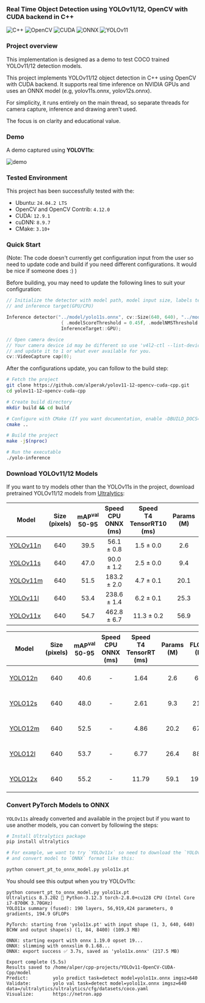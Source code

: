 ### Real Time Object Detection using YOLOv11/12, OpenCV with CUDA backend in C++

![C++](https://img.shields.io/badge/C++-00599C?style=for-the-badge&logo=c%2B%2B)
![OpenCV](https://img.shields.io/badge/OpenCV-5C3EE8?style=for-the-badge&logo=opencv)
![CUDA](https://img.shields.io/badge/CUDA-76B900?style=for-the-badge&logo=nvidia)
![ONNX](https://img.shields.io/badge/ONNX-005CED?style=for-the-badge&logo=onnx)
![YOLOv11](https://img.shields.io/badge/YOLOv11-00FFFF?style=for-the-badge&logo=yolo)

### Project overview

This implementation is designed as a demo to test COCO trained YOLOv11/12 detection models.

This project implements YOLOv11/12 object detection in C++ using OpenCV with CUDA backend. It supports real time inference on NVIDIA GPUs and uses an ONNX model (e.g, yolov11s.onnx, yolov12s.onnx).

For simplicity, it runs entirely on the main thread, so separate threads for camera capture, inference and drawing aren't used.

The focus is on clarity and educational value.

### Demo

A demo captured using **YOLOV11x**:

![demo](https://github.com/user-attachments/assets/c699fb75-44f8-403e-9a26-0f46b1a9d10f)

### Tested Environment

This project has been successfully tested with the:

- Ubuntu: `24.04.2 LTS`
- OpenCV and OpenCV Contrib: `4.12.0`
- CUDA: `12.9.1`
- cuDNN: `8.9.7`
- CMake: `3.10+`

### Quick Start

(Note: The code doesn't currently get configuration input from the user so need to update code and build if you need different configurations. It would be nice if someone does :) )

Before building, you may need to update the following lines to suit your configuration:

```cpp
// Initialize the detector with model path, model input size, labels text path, thresholds
// and inference target(GPU/CPU)

Inference detector("../model/yolo11s.onnx", cv::Size(640, 640), "../model/labels.txt",
                    { .modelScoreThreshold = 0.45f, .modelNMSThreshold = 0.50f },
                    InferenceTarget::GPU);

// Open camera device
// Your camera device id may be different so use 'v4l2-ctl --list-devices' on terminal
// and update it to 1 or what ever available for you.
cv::VideoCapture cap(0);
```

After the configurations update, you can follow to the build step:

```bash
# Fetch the project
git clone https://github.com/alperak/yolov11-12-opencv-cuda-cpp.git
cd yolov11-12-opencv-cuda-cpp

# Create build directory
mkdir build && cd build

# Configure with CMake (If you want documentation, enable -DBUILD_DOCS=ON and Doxygen must be installed.)
cmake ..

# Build the project
make -j$(nproc)

# Run the executable
./yolo-inference
```

### Download YOLOv11/12 Models

If you want to try models other than the YOLOv11s in the project, download pretrained YOLOv11/12 models from [Ultralytics](https://docs.ultralytics.com/tasks/detect/#models):

| Model | Size<br>(pixels) | mAP<sup>val</sup><br>50-95 | Speed<br>CPU ONNX<br>(ms) | Speed<br>T4 TensorRT10<br>(ms) | Params<br>(M) | FLOPs<br>(B) |
|---------|:----------------:|:---------------------------:|:--------------------------:|:-------------------------------:|:-------------:|:------------:|
| [YOLOv11n](https://github.com/ultralytics/assets/releases/download/v8.3.0/yolo11n.pt) | 640 | 39.5 | 56.1 ± 0.8 | 1.5 ± 0.0 | 2.6 | 6.5 |
| [YOLOv11s](https://github.com/ultralytics/assets/releases/download/v8.3.0/yolo11s.pt) | 640 | 47.0 | 90.0 ± 1.2 | 2.5 ± 0.0 | 9.4 | 21.5 |
| [YOLOv11m](https://github.com/ultralytics/assets/releases/download/v8.3.0/yolo11m.pt) | 640 | 51.5 | 183.2 ± 2.0 | 4.7 ± 0.1 | 20.1 | 68.0 |
| [YOLOv11l](https://github.com/ultralytics/assets/releases/download/v8.3.0/yolo11l.pt) | 640 | 53.4 | 238.6 ± 1.4 | 6.2 ± 0.1 | 25.3 | 86.9 |
| [YOLOv11x](https://github.com/ultralytics/assets/releases/download/v8.3.0/yolo11x.pt) | 640 | 54.7 | 462.8 ± 6.7 | 11.3 ± 0.2 | 56.9 | 194.9 |


| Model | Size<br>(pixels) | mAP<sup>val</sup><br>50-95 | Speed<br>CPU ONNX<br>(ms) | Speed<br>T4 TensorRT<br>(ms) | Params<br>(M) | FLOPs<br>(B) | Comparison<br>(mAP/Speed) |
|---------|:----------------:|:---------------------------:|:--------------------------:|:-----------------------------:|:-------------:|:------------:|:------------------------:|
| [YOLO12n](https://github.com/ultralytics/assets/releases/download/v8.3.0/yolo12n.pt) | 640 | 40.6 | - | 1.64 | 2.6 | 6.5 | +2.1%/-9%<br>(vs. YOLOv10n) |
| [YOLO12s](https://github.com/ultralytics/assets/releases/download/v8.3.0/yolo12s.pt) | 640 | 48.0 | - | 2.61 | 9.3 | 21.4 | +0.1%/+42%<br>(vs. RT-DETRv2) |
| [YOLO12m](https://github.com/ultralytics/assets/releases/download/v8.3.0/yolo12m.pt) | 640 | 52.5 | - | 4.86 | 20.2 | 67.5 | +1.0%/-3%<br>(vs. YOLOv11m) |
| [YOLO12l](https://github.com/ultralytics/assets/releases/download/v8.3.0/yolo12l.pt) | 640 | 53.7 | - | 6.77 | 26.4 | 88.9 | +0.4%/-8%<br>(vs. YOLOv11l) |
| [YOLO12x](https://github.com/ultralytics/assets/releases/download/v8.3.0/yolo12x.pt) | 640 | 55.2 | - | 11.79 | 59.1 | 199.0 | +0.6%/-4%<br>(vs. YOLOv11x) |

### Convert PyTorch Models to ONNX

`YOLOv11s` already converted and available in the project but if you want to use another models, you can convert by following the steps:

```bash
# Install Ultralytics package
pip install ultralytics

# For example, we want to try `YOLOv11x` so need to download the `YOLOv11x.pt` into our model directory
# and convert model to `ONNX` format like this:

python convert_pt_to_onnx_model.py yolo11x.pt 
```

You should see this output when you try YOLOv11x:

```
python convert_pt_to_onnx_model.py yolo11x.pt
Ultralytics 8.3.202 🚀 Python-3.12.3 torch-2.8.0+cu128 CPU (Intel Core i7-8700K 3.70GHz)
YOLO11x summary (fused): 190 layers, 56,919,424 parameters, 0 gradients, 194.9 GFLOPs

PyTorch: starting from 'yolo11x.pt' with input shape (1, 3, 640, 640) BCHW and output shape(s) (1, 84, 8400) (109.3 MB)

ONNX: starting export with onnx 1.19.0 opset 19...
ONNX: slimming with onnxslim 0.1.68...
ONNX: export success ✅ 3.7s, saved as 'yolo11x.onnx' (217.5 MB)

Export complete (5.5s)
Results saved to /home/alper/cpp-projects/YOLOv11-OpenCV-CUDA-Cpp/model
Predict:         yolo predict task=detect model=yolo11x.onnx imgsz=640  
Validate:        yolo val task=detect model=yolo11x.onnx imgsz=640 data=/ultralytics/ultralytics/cfg/datasets/coco.yaml  
Visualize:       https://netron.app
```
